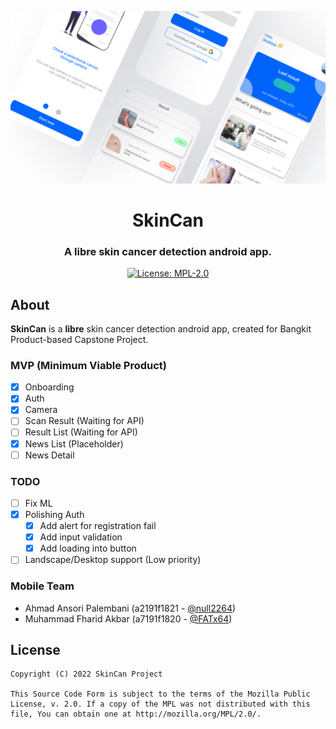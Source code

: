 <p align="center">
    <a href="https://github.com/SkinCanOrg/SkinCan"><img src="https://github.com/SkinCanOrg/.github/raw/main/profile/shoot.png" alt="shoot" width="640"/></a>
</p>

<h1 align="center">SkinCan</h1>

<h3 align="center">A <b>libre</b> skin cancer detection android app.</h3>

<p id="badges" align="center">
    <a href="/LICENSE"><img alt="License: MPL-2.0" src="https://img.shields.io/badge/license-MPL--2.0-blue.svg"></a>
</p>

## About
**SkinCan** is a **libre** skin cancer detection android app, created for Bangkit Product-based Capstone Project.

### MVP (Minimum Viable Product)
- [x] Onboarding
- [x] Auth
- [x] Camera
- [ ] Scan Result (Waiting for API)
- [ ] Result List (Waiting for API)
- [x] News List (Placeholder)
- [ ] News Detail

### TODO
- [ ] Fix ML
- [x] Polishing Auth
   - [x] Add alert for registration fail
   - [x] Add input validation
   - [x] Add loading into button
- [ ] Landscape/Desktop support (Low priority)

### Mobile Team
- Ahmad Ansori Palembani (a2191f1821 - [@null2264](https://github.com/null2264))
- Muhammad Fharid Akbar (a7191f1820 - [@FATx64](https://github.com/FATx64))

## License
```
Copyright (C) 2022 SkinCan Project

This Source Code Form is subject to the terms of the Mozilla Public
License, v. 2.0. If a copy of the MPL was not distributed with this
file, You can obtain one at http://mozilla.org/MPL/2.0/.
```
